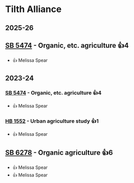 # Tilth Alliance
## 2025-26

## [SB 5474](/bill/2025-26/sb/5474/) - Organic, etc. agriculture 👍4  
* 👍 Melissa Spear

## 2023-24

### [SB 5474](/bill/2023-24/sb/5474/) - Organic, etc. agriculture 👍4  
* 👍 Melissa Spear

### [HB 1552](/bill/2023-24/hb/1552/) - Urban agriculture study 👍1  
* 👍 Melissa Spear

## [SB 6278](/bill/2023-24/sb/6278/) - Organic agriculture 👍6  
* 👍 Melissa Spear
* 👍 Melissa Spear
